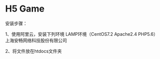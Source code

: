 # H5 Game 

安装步骤：

1、使用阿里云，安装下列环境
LAMP环境（CentOS7.2 Apache2.4 PHP5.6）	
上海安畅网络科技股份有限公司

2、将文件放在htdocs文件夹
